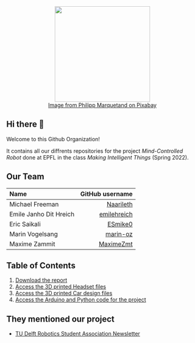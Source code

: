 <div align="center"> <img src="https://cdn.pixabay.com/photo/2020/04/22/09/38/circuits-5076887_1280.png" align=center height=250px></img> <br> <a href="https://pixabay.com/fr/vectors/circuits-cerveau-r%c3%a9seau-%c3%a9br%c3%a9cher-5076887/">Image from Philipp Marquetand on Pixabay</a> </div>

## Hi there 👋 
Welcome to this Github Organization!

It contains all our diffrents repositories for the project *Mind-Controlled Robot* done at EPFL in the class *Making Intelligent Things* (Spring 2022).


## Our Team
| Name                    |                                     GitHub username |
| :---------------------- | --------------------------------------------------: |
| Michael Freeman         |           [Naarileth](https://github.com/Naarileth) |
| Emile Janho Dit Hreich  |       [emilehreich](https://github.com/emilehreich) |
| Eric Saikali            |               [ESmike0](https://github.com/ESmike0) |
| Marin Vogelsang         |             [marin-oz](https://github.com/marin-oz) |
| Maxime Zammit           |           [MaximeZmt](https://github.com/MaximeZmt) |

## Table of Contents
1. [Download the report](https://github.com/EPFL-EEG-Team/.github/raw/main/EEG_Final_Report.pdf)
2. [Access the 3D printed Headset files](https://github.com/EPFL-EEG-Team/headset)
3. [Access the 3D printed Car design files](https://github.com/EPFL-EEG-Team/car_design)
4. [Access the Arduino and Python code for the project](https://github.com/EPFL-EEG-Team/robot_mind_control)

## They mentioned our project
- [TU Delft Robotics Student Association Newsletter](https://us5.campaign-archive.com/?u=0462cf124161d69f8cbe65672&id=d8fa53a251)
